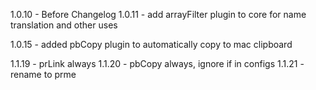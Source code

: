 1.0.10 - Before Changelog
1.0.11 - add arrayFilter plugin to core for name translation and other uses

1.0.15 - added pbCopy plugin to automatically copy to mac clipboard

1.1.19 - prLink always
1.1.20 - pbCopy always, ignore if in configs
1.1.21 - rename to prme